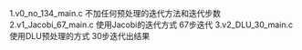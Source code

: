 1.v0_no_134_main.c  不加任何预处理的迭代方法和迭代步数
2.v1_Jacobi_67_main.c 使用Jacobi的迭代方式 67步迭代
3.v2_DLU_30_main.c 使用DLU预处理的方式 30步迭代出结果
